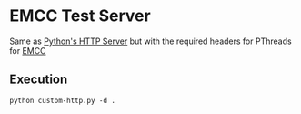# EMCC Test Server

Same as [Python's HTTP Server](https://docs.python.org/3/library/http.server.html) but with the required headers for PThreads for [EMCC](https://emscripten.org/docs/porting/pthreads.html#additional-flags)

## Execution

```python custom-http.py -d .```
